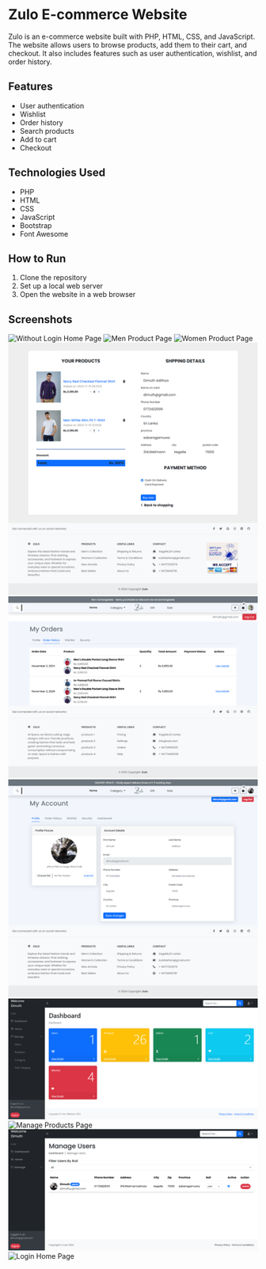 # Zulo E-commerce Website

Zulo is an e-commerce website built with PHP, HTML, CSS, and JavaScript. The website allows users to browse products, add them to their cart, and checkout. It also includes features such as user authentication, wishlist, and order history.

## Features

- User authentication
- Wishlist
- Order history
- Search products
- Add to cart
- Checkout

## Technologies Used

- PHP
- HTML
- CSS
- JavaScript
- Bootstrap
- Font Awesome

## How to Run

1. Clone the repository
2. Set up a local web server
3. Open the website in a web browser

## Screenshots

![Without Login Home Page](./assets/img/screenshots/home.png)
![Men Product Page](screenshots/mProduct.png)
![Women Product Page](screenshots/wProduct.png)
![Cart Page](./assets/img/screenshots/checkout.png)
![Order History Page](./assets/img/screenshots/order_history.png)
![Edit Profile Page](./assets/img/screenshots/editProfie.png)
![Admin Page](./assets/img/screenshots/admin.png)
![Manage Products Page](./assets/img/screenshots/mangeProducts..png)
![Mange Users Page](./assets/img/screenshots/manageUsers.png)
![Login Home Page](./assets/img/screenshots/loginHome.png)
